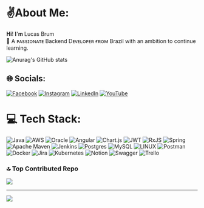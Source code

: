 # ✌️About Me:
𝐇𝐢! 𝐈'𝐦 Lucas Brum<br>🔭 A ᴘᴀssɪᴏɴᴀᴛᴇ Backend Dᴇᴠᴇʟᴏᴘᴇʀ ғʀᴏᴍ Brazil with an ambition to continue learning.

![Anurag's GitHub stats](https://github-readme-stats.vercel.app/api?username=lucasbrum&show_icons=true&theme=tokyonight\&include_all_commits=true)

## 🌐 Socials:
[![Facebook](https://img.shields.io/badge/Facebook-%231877F2.svg?logo=Facebook&logoColor=white)](https://facebook.com/lucasbrumguitar) [![Instagram](https://img.shields.io/badge/Instagram-%23E4405F.svg?logo=Instagram&logoColor=white)](https://instagram.com/coding_brum) [![LinkedIn](https://img.shields.io/badge/LinkedIn-%230077B5.svg?logo=linkedin&logoColor=white)](https://linkedin.com/in/lucasbrum) [![YouTube](https://img.shields.io/badge/YouTube-%23FF0000.svg?logo=YouTube&logoColor=white)](https://youtube.com/@lucasbrumguitar) 

# 💻 Tech Stack:
![Java](https://img.shields.io/badge/java-%23ED8B00.svg?style=plastic&logo=java&logoColor=white) ![AWS](https://img.shields.io/badge/AWS-%23FF9900.svg?style=plastic&logo=amazon-aws&logoColor=white) ![Oracle](https://img.shields.io/badge/Oracle-F80000?style=plastic&logo=oracle&logoColor=white) ![Angular](https://img.shields.io/badge/angular-%23DD0031.svg?style=plastic&logo=angular&logoColor=white) ![Chart.js](https://img.shields.io/badge/chart.js-F5788D.svg?style=plastic&logo=chart.js&logoColor=white) ![JWT](https://img.shields.io/badge/JWT-black?style=plastic&logo=JSON%20web%20tokens) ![RxJS](https://img.shields.io/badge/rxjs-%23B7178C.svg?style=plastic&logo=reactivex&logoColor=white) ![Spring](https://img.shields.io/badge/spring-%236DB33F.svg?style=plastic&logo=spring&logoColor=white) ![Apache Maven](https://img.shields.io/badge/Apache%20Maven-C71A36?style=plastic&logo=Apache%20Maven&logoColor=white) ![Jenkins](https://img.shields.io/badge/jenkins-%232C5263.svg?style=plastic&logo=jenkins&logoColor=white) ![Postgres](https://img.shields.io/badge/postgres-%23316192.svg?style=plastic&logo=postgresql&logoColor=white) ![MySQL](https://img.shields.io/badge/mysql-%2300f.svg?style=plastic&logo=mysql&logoColor=white) ![LINUX](https://img.shields.io/badge/Linux-FCC624?style=plastic&logo=linux&logoColor=black) ![Postman](https://img.shields.io/badge/Postman-FF6C37?style=plastic&logo=postman&logoColor=white) ![Docker](https://img.shields.io/badge/docker-%230db7ed.svg?style=plastic&logo=docker&logoColor=white) ![Jira](https://img.shields.io/badge/jira-%230A0FFF.svg?style=plastic&logo=jira&logoColor=white) ![Kubernetes](https://img.shields.io/badge/kubernetes-%23326ce5.svg?style=plastic&logo=kubernetes&logoColor=white) ![Notion](https://img.shields.io/badge/Notion-%23000000.svg?style=plastic&logo=notion&logoColor=white) ![Swagger](https://img.shields.io/badge/-Swagger-%23Clojure?style=plastic&logo=swagger&logoColor=white) ![Trello](https://img.shields.io/badge/Trello-%23026AA7.svg?style=plastic&logo=Trello&logoColor=white)

### 🔝 Top Contributed Repo
![](https://github-contributor-stats.vercel.app/api?username=LUCASBRUM&limit=5&theme=dark&combine_all_yearly_contributions=true)

---
[![](https://visitcount.itsvg.in/api?id=LUCASBRUM&icon=0&color=1)](https://visitcount.itsvg.in)

<!-- Proudly created with GPRM ( https://gprm.itsvg.in ) -->
